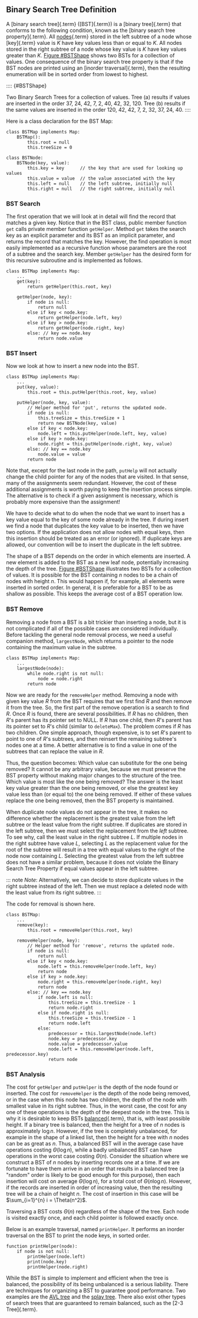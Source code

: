 
## Binary Search Tree Definition

A [binary search tree]{.term}
([BST]{.term}) is a
[binary tree]{.term} that conforms to the
following condition, known as the
[binary search tree property]{.term}. All
[nodes](#node){.term} stored in the left subtree
of a node whose [key]{.term} value is $K$ have
key values less than or equal to $K$. All nodes stored in the right
subtree of a node whose key value is $K$ have key values greater than $K$. 
[Figure #BSTShape](#BSTShape) shows two
BSTs for a collection of values. One consequence of the binary search
tree property is that if the BST nodes are printed using an
[inorder traversal]{.term}, then the resulting enumeration will be in sorted order from
lowest to highest.

:::: {#BSTShape}
<inlineav id="BSTShapeCON" src="Binary/BSTShapeCON.js" name="Binary/BSTShapeCON" links="Binary/BSTShapeCON.css" static/>

Two Binary Search Trees for a collection of values. Tree (a) results if
values are inserted in the order 37, 24, 42, 7, 2, 40, 42, 32, 120. Tree
(b) results if the same values are inserted in the order 120, 42, 42, 7,
2, 32, 37, 24, 40.
::::

Here is a class declaration for the BST Map:

    class BSTMap implements Map:
        BSTMap():
            this.root = null
            this.treeSize = 0

    class BSTNode:
        BSTNode(key, value):
            this.key = key      // the key that are used for looking up values
            this.value = value  // the value associated with the key
            this.left = null    // the left subtree, initially null
            this.right = null   // the right subtree, initially null


### BST Search

The first operation that we will look at in detail will find the record
that matches a given key. Notice that in the BST class, public member
function `get` calls private member function `getHelper`. Method `get`
takes the search key as an explicit parameter and its BST as an implicit
parameter, and returns the record that matches the key. However, the
find operation is most easily implemented as a recursive function whose
parameters are the root of a subtree and the search key. Member
`getHelper` has the desired form for this recursive subroutine and is
implemented as follows.

    class BSTMap implements Map:
        ...
        get(key):
            return getHelper(this.root, key)

        getHelper(node, key):
            if node is null:
                return null
            else if key < node.key:
                return getHelper(node.left, key)
            else if key > node.key:
                return getHelper(node.right, key)
            else: // key == node.key
                return node.value


<inlineav id="BSTsearchCON" src="Binary/BSTsearchCON.js" name="BST Search Slideshow" links="Binary/BSTCON.css"/>

<avembed id="BSTsearchPRO" src="Binary/BSTsearchPRO.html" type="pe" name="BST Search Proficiency Exercise"/>

### BST Insert

Now we look at how to insert a new node into the BST.

    class BSTMap implements Map:
        ...
        put(key, value):
            this.root = this.putHelper(this.root, key, value)

        putHelper(node, key, value):
            // Helper method for 'put', returns the updated node.
            if node is null:
                this.treeSize = this.treeSize + 1
                return new BSTNode(key, value)
            else if key < node.key:
                node.left = this.putHelper(node.left, key, value)
            else if key > node.key:
                node.right = this.putHelper(node.right, key, value)
            else: // key == node.key
                node.value = value
            return node


<inlineav id="BSTinsertCON" src="Binary/BSTinsertCON.js" name="BST Insert Slideshow" links="Binary/BSTCON.css"/>

Note that, except for the last node in the path, `putHelp` will not
actually change the child pointer for any of the nodes that are visited.
In that sense, many of the assignments seem redundant. However, the cost
of these additional assignments is worth paying to keep the insertion
process simple. The alternative is to check if a given assignment is
necessary, which is probably more expensive than the assignment!

We have to decide what to do when the node that we want to insert has a
key value equal to the key of some node already in the tree. If during
insert we find a node that duplicates the key value to be inserted, then
we have two options. If the application does not allow nodes with equal
keys, then this insertion should be treated as an error (or ignored). If
duplicate keys are allowed, our convention will be to insert the
duplicate in the left subtree.

The shape of a BST depends on the order in which elements are inserted.
A new element is added to the BST as a new leaf node, potentially
increasing the depth of the tree. 
[Figure #BSTShape](#BSTShape) illustrates two BSTs
for a collection of values. It is possible for the BST containing $n$
nodes to be a chain of nodes with height $n$. This would happen if, for
example, all elements were inserted in sorted order. In general, it is
preferable for a BST to be as shallow as possible. This keeps the
average cost of a BST operation low.

<avembed id="BSTinsertPRO" src="Binary/BSTinsertPRO.html" type="pe" name="BST Insert Proficiency Exercise"/>

### BST Remove

Removing a node from a BST is a bit trickier than inserting a node, but
it is not complicated if all of the possible cases are considered
individually. Before tackling the general node removal process, we need
a useful companion method, `largestNode`, which returns a pointer to the
node containing the maximum value in the subtree.

    class BSTMap implements Map:
        ...
        largestNode(node):
            while node.right is not null:
                node = node.right
            return node

Now we are ready for the `removeHelper` method. Removing a node with
given key value $R$ from the BST requires that we first find $R$ and
then remove it from the tree. So, the first part of the remove operation
is a search to find $R$. Once $R$ is found, there are several
possibilities. If $R$ has no children, then $R$'s parent has its
pointer set to NULL. If $R$ has one child, then $R$'s parent has its
pointer set to $R$'s child (similar to `deleteMax`). The problem comes
if $R$ has two children. One simple approach, though expensive, is to
set $R$'s parent to point to one of $R$'s subtrees, and then reinsert
the remaining subtree's nodes one at a time. A better alternative is to
find a value in one of the subtrees that can replace the value in $R$.

Thus, the question becomes: Which value can substitute for the one being
removed? It cannot be any arbitrary value, because we must preserve the
BST property without making major changes to the structure of the tree.
Which value is most like the one being removed? The answer is the least
key value greater than the one being removed, or else the greatest key
value less than (or equal to) the one being removed. If either of these
values replace the one being removed, then the BST property is
maintained.

<inlineav id="BSTremoveCON" src="Binary/BSTremoveCON.js" name="BST remove Slideshow" links="Binary/BSTCON.css"/>

When duplicate node values do not appear in the tree, it makes no
difference whether the replacement is the greatest value from the left
subtree or the least value from the right subtree. If duplicates are
stored in the left subtree, then we must select the replacement from the
*left* subtree. To see why, call the least value in the right
subtree $L$. If multiple nodes in the right subtree have value $L$,
selecting $L$ as the replacement value for the root of the subtree will
result in a tree with equal values to the right of the node now
containing $L$. Selecting the greatest value from the left subtree does
not have a similar problem, because it does not violate the Binary
Search Tree Property if equal values appear in the left subtree.

::: note
*Note*: Alternatively, we can decide to store duplicate values in the 
right subtree instead of the left. Then we must replace a deleted node 
with the least value from its right subtree.
:::

The code for removal is shown here.

    class BSTMap:
        ...
        remove(key):
            this.root = removeHelper(this.root, key)

        removeHelper(node, key):
            // Helper method for 'remove', returns the updated node.
            if node is null:
                return null
            else if key < node.key:
                node.left = this.removeHelper(node.left, key)
                return node
            else if key > node.key:
                node.right = this.removeHelper(node.right, key)
                return node
            else: // key == node.key
                if node.left is null:
                    this.treeSize = this.treeSize - 1
                    return node.right
                else if node.right is null:
                    this.treeSize = this.treeSize - 1
                    return node.left
                else:
                    predecessor = this.largestNode(node.left)
                    node.key = predecessor.key
                    node.value = predecessor.value
                    node.left = this.removeHelper(node.left, predecessor.key)
                    return node


<avembed id="BSTremovePRO" src="Binary/BSTremovePRO.html" type="pe" name="BST Remove Proficiency Exercise"/>

### BST Analysis

The cost for `getHelper` and `putHelper` is the depth of the node found
or inserted. The cost for `removeHelper` is the depth of the node being
removed, or in the case when this node has two children, the depth of
the node with smallest value in its right subtree. Thus, in the worst
case, the cost for any one of these operations is the depth of the
deepest node in the tree. This is why it is desirable to keep BSTs
[balanced](#balanced-tree){.term}, that is, with
least possible height. If a binary tree is balanced, then the height for
a tree of $n$ nodes is approximately $\log n$. However, if the tree is
completely unbalanced, for example in the shape of a linked list, then
the height for a tree with $n$ nodes can be as great as $n$. Thus, a
balanced BST will in the average case have operations costing
$\Theta(\log n)$, while a badly unbalanced BST can have operations in
the worst case costing $\Theta(n)$. Consider the situation where we
construct a BST of $n$ nodes by inserting records one at a time. If we
are fortunate to have them arrive in an order that results in a balanced
tree (a "random" order is likely to be good enough for this purpose),
then each insertion will cost on average $\Theta(\log n)$, for a total
cost of $\Theta(n \log n)$. However, if the records are inserted in
order of increasing value, then the resulting tree will be a chain of
height $n$. The cost of insertion in this case will be
$\sum_{i=1}^{n} i = \Theta(n^2)$.

Traversing a BST costs $\Theta(n)$ regardless of the shape of the tree.
Each node is visited exactly once, and each child pointer is followed
exactly once.

Below is an example traversal, named `printHelper`. It performs an
inorder traversal on the BST to print the node keys, in sorted order.

    function printHelper(node):
        if node is not null: 
            printHelper(node.left)
            print(node.key)
            printHelper(node.right)

While the BST is simple to implement and efficient when the tree is
balanced, the possibility of its being unbalanced is a serious
liability. There are techniques for organizing a BST to guarantee good
performance. Two examples are the
[AVL tree](#the-avl-tree) and the
[splay tree](#the-splay-tree-optional). There
also exist other types of search trees that are guaranteed to remain
balanced, such as the
[2-3 Tree]{.term}.

